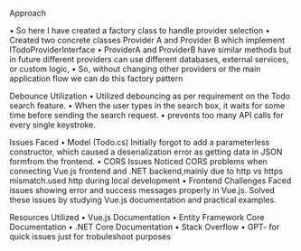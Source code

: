 Approach

•	So here I have created a factory class to handle provider selection
•	Created two concrete classes Provider A and Provider B which implement ITodoProviderInterface
•	ProviderA and ProviderB have similar methods but in future different providers can use different databases, external services, or custom logic,
•	So, without changing other providers or the main application flow we can do this factory pattern

Debounce Utilization
•	Utilized debouncing as per requirement on the Todo search feature.
•	When the user types in the search box, it waits for some time before sending the search request.
•	prevents too many API calls for every single keystroke.

Issues Faced
•	Model (Todo.cs)
 Initially forgot to add a parameterless constructor, which caused a deserialization error as getting  data  in JSON formfrom the frontend.
•	CORS Issues
Noticed CORS problems when connecting Vue.js frontend and .NET backend,mainly due to http vs https mismatch.used http during local development
•	Frontend Challenges
               Faced issues showing error and success messages properly in Vue.js. Solved these issues by studying  Vue.js documentation and practical examples.

Resources Utilized
•	Vue.js Documentation
•	Entity Framework Core Documentation
•	.NET Core Documentation
•	Stack Overflow
•	GPT- for quick issues just for trobuleshoot purposes
